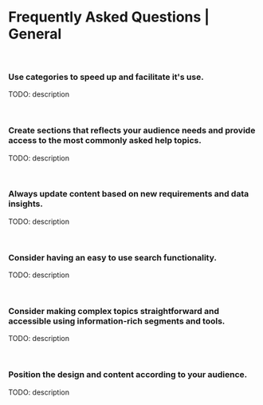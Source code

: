 # Frequently Asked Questions | General
<br>


### Use categories to speed up and facilitate it's use.

TODO: description

<br>


### Create sections that reflects your audience needs and provide access to the most commonly asked help topics.

TODO: description

<br>


### Always update content based on new requirements and data insights.

TODO: description

<br>


### Consider having an easy to use search functionality.

TODO: description

<br>


### Consider making complex topics straightforward and accessible using information-rich segments and tools.

TODO: description

<br>


### Position the design and content according to your audience.

TODO: description

<br>


